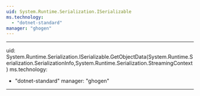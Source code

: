 ```yaml
---
uid: System.Runtime.Serialization.ISerializable
ms.technology: 
  - "dotnet-standard"
manager: "ghogen"
---
```


---
uid: System.Runtime.Serialization.ISerializable.GetObjectData(System.Runtime.Serialization.SerializationInfo,System.Runtime.Serialization.StreamingContext)
ms.technology: 
  - "dotnet-standard"
manager: "ghogen"
---
